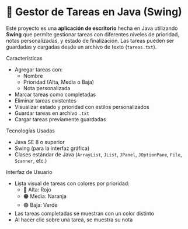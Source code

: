 # 📝 Gestor de Tareas en Java (Swing)

Este proyecto es una **aplicación de escritorio** hecha en Java utilizando **Swing** que permite gestionar tareas con diferentes niveles de prioridad, notas personalizadas, y estado de finalización. Las tareas pueden ser guardadas y cargadas desde un archivo de texto (`tareas.txt`).

Características

- Agregar tareas con:
  - Nombre
  - Prioridad (Alta, Media o Baja)
  - Nota personalizada
- Marcar tareas como completadas
- Eliminar tareas existentes
- Visualizar estado y prioridad con estilos personalizados
- Guardar tareas en archivo `.txt`
- Cargar tareas previamente guardadas

Tecnologías Usadas

- Java SE 8 o superior
- Swing (para la interfaz gráfica)
- Clases estándar de Java (`ArrayList`, `JList`, `JPanel`, `JOptionPane`, `File`, `Scanner`, etc.)

 Interfaz de Usuario

- Lista visual de tareas con colores por prioridad:
  - 🔴 Alta: Rojo
  - 🟠 Media: Naranja
  - 🟢 Baja: Verde
- Las tareas completadas se muestran con un color distinto
- Al hacer clic sobre una tarea, se muestra su nota


